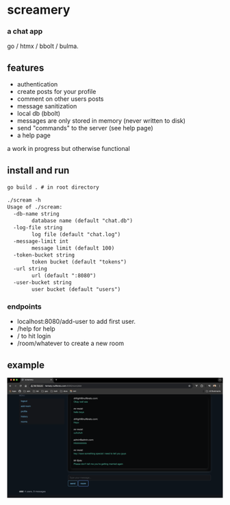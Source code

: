 # screamery

### a chat app

go / htmx / bbolt / bulma.

## features
- authentication
- create posts for your profile
- comment on other users posts
- message sanitization
- local db (bbolt)
- messages are only stored in memory (never written to disk)
- send "commands" to the server (see help page)
- a help page

a work in progress but otherwise functional

## install and run
`go build . # in root directory`

```
./scream -h
Usage of ./scream:
  -db-name string
    	database name (default "chat.db")
  -log-file string
    	log file (default "chat.log")
  -message-limit int
    	message limit (default 100)
  -token-bucket string
    	token bucket (default "tokens")
  -url string
    	url (default ":8080")
  -user-bucket string
    	user bucket (default "users")
```

### endpoints
- localhost:8080/add-user to add first user.
- /help for help
- / to hit login
- /room/whatever to create a new room

## example

![room_example](docs/example.png)
